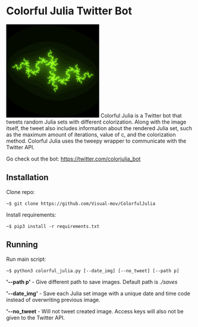 # Colorful Julia Twitter Bot
<img src="saves/image_12222019_203050.png" alt="Julia set" width="250"/>
Colorful Julia is a Twitter bot that tweets random Julia sets with different colorization. Along with the image itself, the tweet also includes information about the rendered Julia set, such as the maximum amount of iterations, value of c, and the colorization method. Colorful Julia uses the tweepy wrapper to communicate with the Twitter API.

Go check out the bot: https://twitter.com/colorjulia_bot

## Installation
Clone repo:
``` 
~$ git clone https://github.com/Visual-mov/ColorfulJulia
```

Install requirements:
```
~$ pip3 install -r requirements.txt
```

## Running
Run main script:
```
~$ python3 colorful_julia.py [--date_img] [--no_tweet] [--path p]
```
**'--path p'** - Give different path to save images. Default path is *./saves*

**'--date_img'** - Save each Julia set image with a unique date and time code instead of overwriting previous image.

**'--no_tweet** - Will not tweet created image. Access keys will also not be given to the Twitter API.
